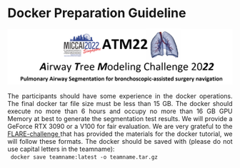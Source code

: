 # Docker Preparation Guideline
<div align=center><img src="https://raw.githubusercontent.com/Puzzled-Hui/puzzled-hui.github.io/main/ATM/figures/titlepage.png"></div>

<!-- ## Under Construction ...  -->
<p style= "text-align:justify">
The participants should have some experience in the docker operations. The final docker tar file size must be less than 15 GB.
The docker should execute no more than 6 hours and occupy no more than 16 GB GPU Memory at best to generate the segmentation test results.
We will provide a GeForce RTX 3090 or a V100 for fair evaluation.
We are very grateful to the <a href="https://flare.grand-challenge.org/"> FLARE-challenge </a> that has provided the materials for the docker 
tutorial, we will follow these formats.
The docker should be saved with (please do not use capital letters in the teamname): 
<br> 
<code> docker save teamname:latest -o teamname.tar.gz </code>
<br> 



</p>
